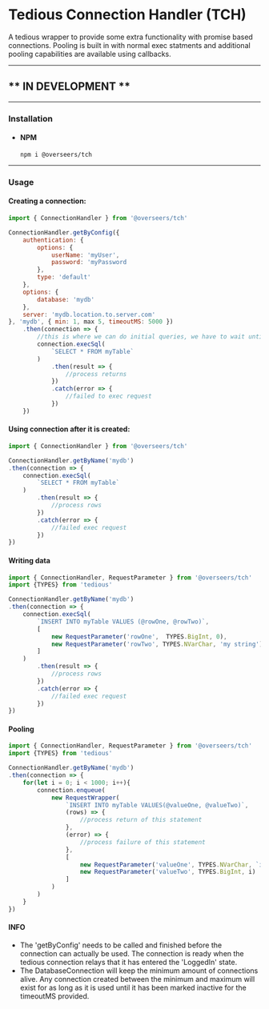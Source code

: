 # Tedious Connection Handler (TCH)

A tedious wrapper to provide some extra functionality with promise based connections. Pooling is built in with normal exec statments and additional pooling capabilities are available using callbacks.

---
## ** IN DEVELOPMENT **
---

### Installation
- #### NPM
	```npm i @overseers/tch```
---
### Usage
#### Creating a connection:
```javascript
import { ConnectionHandler } from '@overseers/tch'

ConnectionHandler.getByConfig({
    authentication: {
        options: {
            userName: 'myUser',
            password: 'myPassword
        },
        type: 'default'
    },
    options: {
        database: 'mydb'
    },
    server: 'mydb.location.to.server.com'
}, 'mydb', { min: 1, max 5, timeoutMS: 5000 })
    .then(connection => {
        //this is where we can do initial queries, we have to wait until this point for the connection to be initialized and ready
        connection.execSql(
            `SELECT * FROM myTable`
        )
            .then(result => {
                //process returns
            })
            .catch(error => {
                //failed to exec request
            })
    })
```

#### Using connection after it is created:
```javascript
import { ConnectionHandler } from '@overseers/tch'

ConnectionHandler.getByName('mydb')
.then(connection => {
	connection.execSql(
		`SELECT * FROM myTable`
	)
		.then(result => {
			//process rows
		})
		.catch(error => {
			//failed exec request
		})
})
```

#### Writing data
```javascript
import { ConnectionHandler, RequestParameter } from '@overseers/tch'
import {TYPES} from 'tedious'

ConnectionHandler.getByName('mydb')
.then(connection => {
	connection.execSql(
		`INSERT INTO myTable VALUES (@rowOne, @rowTwo)`,
		[
			new RequestParameter('rowOne',  TYPES.BigInt, 0),
			new RequestParameter('rowTwo', TYPES.NVarChar, 'my string')
		]
	)
		.then(result => {
			//process rows
		})
		.catch(error => {
			//failed exec request
		})
})
```

#### Pooling
```javascript
import { ConnectionHandler, RequestParameter } from '@overseers/tch'
import {TYPES} from 'tedious'

ConnectionHandler.getByName('mydb')
.then(connection => {
	for(let i = 0; i < 1000; i++){
		connection.enqueue(
			new RequestWrapper(
				`INSERT INTO myTable VALUES(@valueOne, @valueTwo)`,
				(rows) => {
					//process return of this statement
				},
				(error) => {
					//process failure of this statement
				},
				[
					new RequestParameter('valueOne', TYPES.NVarChar, `insert#${i}`),
					new RequestParameter('valueTwo', TYPES.BigInt, i)
				]
			)
		)
	}
})
```

#### INFO
- The 'getByConfig' needs to be called and finished before the connection can actually be used. The connection is ready when the tedious connection relays that it has entered the 'LoggedIn' state.
- The DatabaseConnection will keep the minimum amount of connections alive. Any connection created between the minimum and maximum will exist for as long as it is used until it has been marked inactive for the timeoutMS provided.
